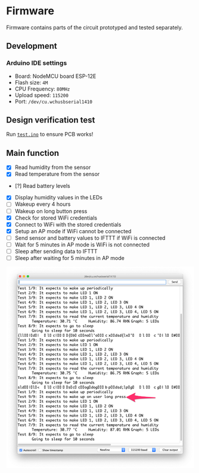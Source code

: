 # Firmware

Firmware contains parts of the circuit prototyped and tested separately.

## Development

### Arduino IDE settings

- Board: NodeMCU board ESP-12E
- Flash size: `4M`
- CPU Frequency: `80MHz`
- Upload speed: `115200`
- Port: `/dev/cu.wchusbserial1410`

## Design verification test

Run [`test.ino`](test.ino) to ensure PCB works!

## Main function

- [x] Read humidity from the sensor
- [x] Read temperature from the sensor
- [?] Read battery levels
- [x] Display humidity values in the LEDs
- [ ] Wakeup every 4 hours
- [ ] Wakeup on long button press
- [x] Check for stored WiFi credentials
- [x] Connect to WiFi with the stored credentials
- [x] Setup an AP mode if WiFi cannot be connected
- [ ] Send sensor and battery values to IFTTT if WiFi is connected
- [ ] Wait for 5 minutes in AP mode is WiFi is not connected
- [ ] Sleep after sending data to IFTTT
- [ ] Sleep after waiting for 5 minutes in AP mode

![](test-console.png)

